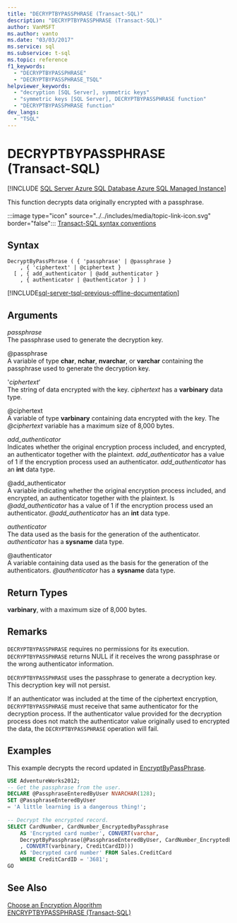 ```yaml
---
title: "DECRYPTBYPASSPHRASE (Transact-SQL)"
description: "DECRYPTBYPASSPHRASE (Transact-SQL)"
author: VanMSFT
ms.author: vanto
ms.date: "03/03/2017"
ms.service: sql
ms.subservice: t-sql
ms.topic: reference
f1_keywords:
  - "DECRYPTBYPASSPHRASE"
  - "DECRYPTBYPASSPHRASE_TSQL"
helpviewer_keywords:
  - "decryption [SQL Server], symmetric keys"
  - "symmetric keys [SQL Server], DECRYPTBYPASSPHRASE function"
  - "DECRYPTBYPASSPHRASE function"
dev_langs:
  - "TSQL"
---
```

# DECRYPTBYPASSPHRASE (Transact-SQL)
[!INCLUDE [SQL Server Azure SQL Database Azure SQL Managed Instance](../../includes/applies-to-version/sql-asdb-asdbmi.md)]

This function decrypts data originally encrypted with a passphrase.  
  
 :::image type="icon" source="../../includes/media/topic-link-icon.svg" border="false"::: [Transact-SQL syntax conventions](../../t-sql/language-elements/transact-sql-syntax-conventions-transact-sql.md)  
  
## Syntax  
  
```syntaxsql
DecryptByPassPhrase ( { 'passphrase' | @passphrase }   
    , { 'ciphertext' | @ciphertext }  
  [ , { add_authenticator | @add_authenticator }  
    , { authenticator | @authenticator } ] )  
```  
  
[!INCLUDE[sql-server-tsql-previous-offline-documentation](../../includes/sql-server-tsql-previous-offline-documentation.md)]

## Arguments
 *passphrase*  
The passphrase used to generate the decryption key.  
  
 @passphrase  
A variable of type **char**, **nchar**, **nvarchar**, or **varchar** containing the passphrase used to generate the decryption key.  
  
'*ciphertext*'  
The string of data encrypted with the key. *ciphertext* has a **varbinary** data type.  
 
@ciphertext  
A variable of type **varbinary** containing data encrypted with the key. The *\@ciphertext* variable has a maximum size of 8,000 bytes.  
  
*add_authenticator*  
Indicates whether the original encryption process included, and encrypted, an authenticator together with the plaintext. *add_authenticator* has a value of 1 if the encryption process used an authenticator. *add_authenticator* has an **int** data type.  
  
@add_authenticator  
A variable indicating whether the original encryption process included, and encrypted, an authenticator together with the plaintext. Is *\@add_authenticator* has a value of 1 if the encryption process used an authenticator. *\@add_authenticator* has an **int** data type.  

*authenticator*  
The data used as the basis for the generation of the authenticator. *authenticator* has a **sysname** data type.  
  
@authenticator  
A variable containing data used as the basis for the generation of the authenticators. *\@authenticator* has a **sysname** data type.  
  
## Return Types  
**varbinary**, with a maximum size of 8,000 bytes.  
  
## Remarks  
`DECRYPTBYPASSPHRASE` requires no permissions for its execution. `DECRYPTBYPASSPHRASE` returns NULL if it receives the wrong passphrase or the wrong authenticator information.  
  
`DECRYPTBYPASSPHRASE` uses the passphrase to generate a decryption key. This decryption key will not persist.  
  
If an authenticator was included at the time of the ciphertext encryption, `DECRYPTBYPASSPHRASE` must receive that same authenticator for the decryption process. If the authenticator value provided for the decryption process does not match the authenticator value originally used to encrypted the data, the `DECRYPTBYPASSPHRASE` operation will fail.  
  
## Examples  
This example decrypts the record updated in [EncryptByPassPhrase](../../t-sql/functions/encryptbypassphrase-transact-sql.md).  
  
```sql  
USE AdventureWorks2012;  
-- Get the passphrase from the user.  
DECLARE @PassphraseEnteredByUser NVARCHAR(128);  
SET @PassphraseEnteredByUser   
= 'A little learning is a dangerous thing!';  
  
-- Decrypt the encrypted record.  
SELECT CardNumber, CardNumber_EncryptedbyPassphrase   
    AS 'Encrypted card number', CONVERT(varchar,  
    DecryptByPassphrase(@PassphraseEnteredByUser, CardNumber_EncryptedbyPassphrase, 1   
    , CONVERT(varbinary, CreditCardID)))  
    AS 'Decrypted card number' FROM Sales.CreditCard   
    WHERE CreditCardID = '3681';  
GO  
```  
  
## See Also  
 [Choose an Encryption Algorithm](../../relational-databases/security/encryption/choose-an-encryption-algorithm.md)   
 [ENCRYPTBYPASSPHRASE &#40;Transact-SQL&#41;](../../t-sql/functions/encryptbypassphrase-transact-sql.md)  
  
  
